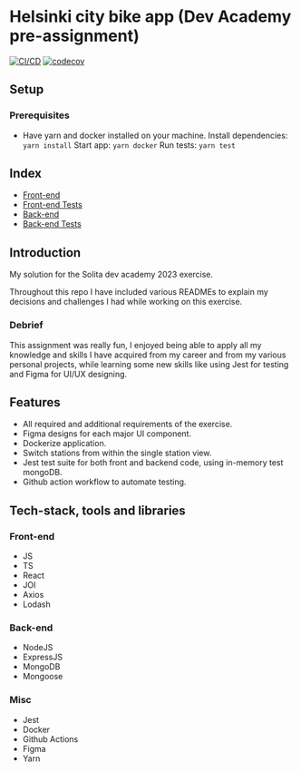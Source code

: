 # Helsinki city bike app (Dev Academy pre-assignment)
[![CI/CD](https://github.com/JoshuaH-sudo/dev-academy-2023-exercise/actions/workflows/codecov.yml/badge.svg)](https://github.com/JoshuaH-sudo/dev-academy-2023-exercise/actions/workflows/codecov.yml)
[![codecov](https://codecov.io/gh/JoshuaH-sudo/dev-academy-2023-exercise/branch/main/graph/badge.svg?token=Z1DXOYNLL2)](https://codecov.io/gh/JoshuaH-sudo/dev-academy-2023-exercise)

## Setup
### Prerequisites
- Have yarn and docker installed on your machine.
Install dependencies: `yarn install`
Start app: `yarn docker`
Run tests: `yarn test`

## Index
- [Front-end](src/client/)
- [Front-end Tests](src/client/__tests__/)
- [Back-end](src/server/)
- [Back-end Tests](src/server/__tests__/)

## Introduction
My solution for the Solita dev academy 2023 exercise.

Throughout this repo I have included various READMEs to explain my decisions and challenges I had while working on this exercise.

### Debrief
This assignment was really fun, I enjoyed being able to apply all my knowledge and skills I have acquired from my career and from my various personal projects, while learning some new skills like using Jest for testing and Figma for UI/UX designing. 

## Features
- All required and additional requirements of the exercise.
- Figma designs for each major UI component.
- Dockerize application.
- Switch stations from within the single station view.
- Jest test suite for both front and backend code, using in-memory test mongoDB.
- Github action workflow to automate testing.

## Tech-stack, tools and libraries
### Front-end
- JS
- TS
- React
- JOI
- Axios
- Lodash

### Back-end
- NodeJS
- ExpressJS
- MongoDB
- Mongoose

### Misc
- Jest
- Docker
- Github Actions
- Figma
- Yarn